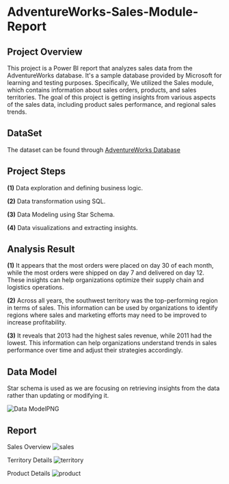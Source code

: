 # AdventureWorks-Sales-Module-Report

## Project Overview
This project is a Power BI report that analyzes sales data from the AdventureWorks database. It's  a sample database provided by Microsoft for learning and testing purposes. Specifically, We utilized the Sales module, which contains information about sales orders, products, and sales territories. The goal of this project is getting insights from various aspects of the sales data, including product sales performance, and regional sales trends.

## DataSet
The dataset can be found through [AdventureWorks Database](https://docs.microsoft.com/en-us/sql/samples/adventureworks-install-configure?view=sql-server-ver15&tabs=ssms)

## Project Steps
**(1)** Data exploration and defining business logic.

**(2)** Data transformation using SQL.

**(3)** Data Modeling using Star Schema.

**(4)** Data visualizations and extracting insights.

## Analysis Result
**(1)** It appears that the most orders were placed on day 30 of each month, while the most orders were shipped on day 7 and delivered on day 12. These insights can help organizations optimize their supply chain and logistics operations.

**(2)** Across all years, the southwest territory was the top-performing region in terms of sales. This information can be used by organizations to identify regions where sales and marketing efforts may need to be improved to increase profitability.

**(3)** It reveals that 2013 had the highest sales revenue, while 2011 had the lowest. This information can help organizations understand trends in sales performance over time and adjust their strategies accordingly.

## Data Model 
Star schema is used as we are focusing on retrieving insights from the data rather than updating or modifying it.

![Data ModelPNG](https://user-images.githubusercontent.com/128556308/232615070-122582b1-53ef-4245-ba0a-58b42b53d7fa.PNG)

## Report

Sales Overview
![sales](https://user-images.githubusercontent.com/128556308/232615999-69a0063d-c8d2-464b-bd96-80913ba5117b.PNG)

Territory Details
![territory](https://user-images.githubusercontent.com/128556308/232616070-c6fd05d6-ed0e-4bac-bd02-c58fa145d0ca.PNG)

Product Details 
![product](https://user-images.githubusercontent.com/128556308/232616120-db84b556-d104-452d-9d20-519d16a1be78.PNG)







